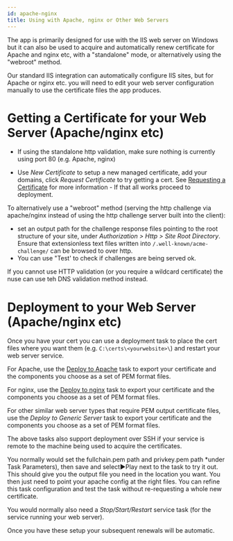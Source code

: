 ```yaml
---
id: apache-nginx
title: Using with Apache, nginx or Other Web Servers
---
```


The app is primarily designed for use with the IIS web server on Windows but it can also be used to acquire and automatically renew certificate for Apache and nginx etc, with a "standalone" mode, or alternatively using the "webroot" method.

Our standard IIS integration can automatically configure IIS sites, but for Apache or nginx etc. you will need to edit your web server configuration manually to use the certificate files the app produces.

# Getting a Certificate for your Web Server (Apache/nginx etc)

- If using the standalone http validation, make sure nothing is currently using port 80 (e.g. Apache, nginx)

- Use *New Certificate* to setup a new managed certificate, add your domains, click *Request Certificate* to try getting a cert. See [Requesting a Certificate](../certificate-process.md) for more information - If that all works proceed to deployment.

To alternatively use a "webroot" method (serving the http challenge via apache/nginx instead of using the http challenge server built into the client):
- set an output path for the challenge response files pointing to the root structure of your site, under *Authorization > Http > Site Root Directory*. Ensure that extensionless text files written into `/.well-known/acme-challenge/` can be browsed to over http. 
- You can use "Test' to check if challenges are being served ok.

If you cannot use HTTP validation (or you require a wildcard certificate) the nuse can use teh DNS validation method instead.

# Deployment to your Web Server (Apache/nginx etc)
Once you have your cert you can use a deployment task to place the cert files where you want them (e.g. `C:\certs\<yourwebsite>\`) and restart your web server service.

For Apache, use the [Deploy to Apache](../deployment/tasks/apache.md) task to export your certificate and the components you choose as a set of PEM format files.

For nginx, use the [Deploy to nginx](../deployment/tasks/nginx.md) task to export your certificate and the components you choose as a set of PEM format files.

For other similar web server types that require PEM output certificate files, use the *Deploy to Generic Server* task to export your certificate and the components you choose as a set of PEM format files.

The above tasks also support deployment over SSH if your service is remote to the machine being used to acquire the certificates.

You normally would set the fullchain.pem path and privkey.pem path *under Task Parameters), then save and select▶️Play next to the task to try it out. This should give you the output file you need in the location you want. You then just need to point your apache config at the right files. You can refine this task configuration and test the task without re-requesting a whole new certificate.

You would normally also need a *Stop/Start/Restart* service task (for the service running your web server).

Once you have these setup your subsequent renewals will be automatic.